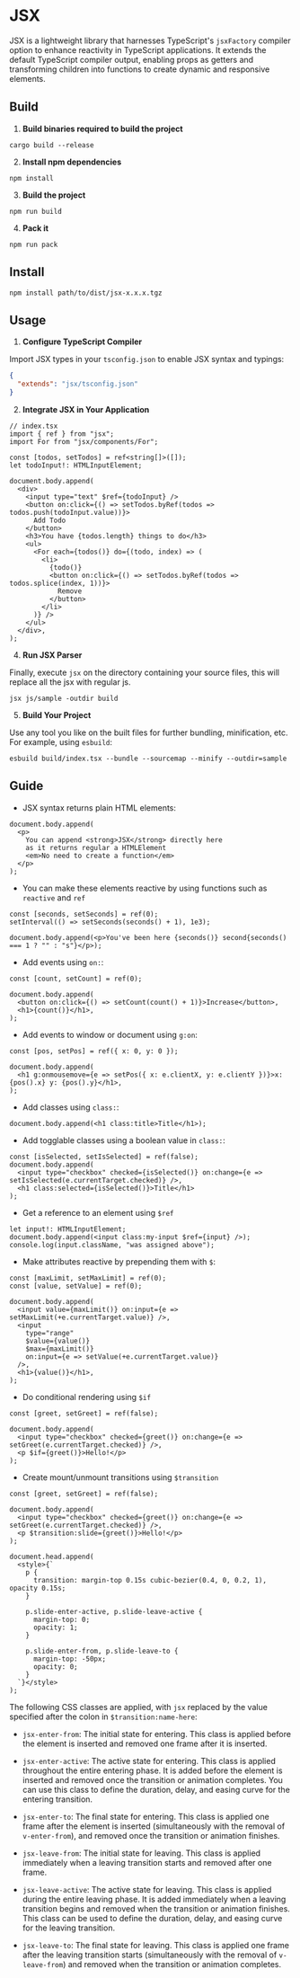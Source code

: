 # JSX

JSX is a lightweight library that harnesses TypeScript's `jsxFactory` compiler option to enhance reactivity in TypeScript applications. It extends the default TypeScript compiler output, enabling props as getters and transforming children into functions to create dynamic and responsive elements.

## Build

1. **Build binaries required to build the project**

  ```console
  cargo build --release
  ```

2. **Install npm dependencies**

  ```console
  npm install
  ```

3. **Build the project**

  ```console
  npm run build
  ```

4. **Pack it**

  ```console
  npm run pack
  ```

## Install

  ```console
  npm install path/to/dist/jsx-x.x.x.tgz
  ```

## Usage

1. **Configure TypeScript Compiler**

  Import JSX types in your `tsconfig.json` to enable JSX syntax and typings:

  ```json
  {
    "extends": "jsx/tsconfig.json"
  }
  ```

2. **Integrate JSX in Your Application**

  ```tsx
  // index.tsx
  import { ref } from "jsx";
  import For from "jsx/components/For";

  const [todos, setTodos] = ref<string[]>([]);
  let todoInput!: HTMLInputElement;

  document.body.append(
    <div>
      <input type="text" $ref={todoInput} />
      <button on:click={() => setTodos.byRef(todos => todos.push(todoInput.value))}>
        Add Todo
      </button>
      <h3>You have {todos.length} things to do</h3>
      <ul>
        <For each={todos()} do={(todo, index) => (
          <li>
            {todo()}
            <button on:click={() => setTodos.byRef(todos => todos.splice(index, 1))}>
              Remove
            </button>
          </li>
        )} />
      </ul>
    </div>,
  );
  ```

4. **Run JSX Parser**

  Finally, execute `jsx` on the directory containing your source files, this will replace all the jsx with regular js.

  ```console
  jsx js/sample -outdir build
  ```

5. **Build Your Project**

  Use any tool you like on the built files for further bundling, minification, etc. For example, using `esbuild`:

  ```console
  esbuild build/index.tsx --bundle --sourcemap --minify --outdir=sample
  ```
## Guide

  - JSX syntax returns plain HTML elements:

  ```tsx
  document.body.append(
    <p>
      You can append <strong>JSX</strong> directly here 
      as it returns regular a HTMLElement 
      <em>No need to create a function</em>
    </p>
  );
  ```

  - You can make these elements reactive by using functions such as `reactive` and `ref`

  ```tsx
  const [seconds, setSeconds] = ref(0);
  setInterval(() => setSeconds(seconds() + 1), 1e3);

  document.body.append(<p>You've been here {seconds()} second{seconds() === 1 ? "" : "s"}</p>);
  ```

  - Add events using `on:`:

  ```tsx
  const [count, setCount] = ref(0);

  document.body.append(
    <button on:click={() => setCount(count() + 1)}>Increase</button>,
    <h1>{count()}</h1>,
  );
  ```

  - Add events to window or document using `g:on`:

  ```tsx
  const [pos, setPos] = ref({ x: 0, y: 0 });

  document.body.append(
    <h1 g:onmousemove={e => setPos({ x: e.clientX, y: e.clientY })}>x: {pos().x} y: {pos().y}</h1>,
  );
  ```

  - Add classes using `class:`:

  ```tsx
  document.body.append(<h1 class:title>Title</h1>);
  ```

  - Add togglable classes using a boolean value in `class:`:

  ```tsx
  const [isSelected, setIsSelected] = ref(false);
  document.body.append(
    <input type="checkbox" checked={isSelected()} on:change={e => setIsSelected(e.currentTarget.checked)} />,
    <h1 class:selected={isSelected()}>Title</h1>
  );
  ```

  - Get a reference to an element using `$ref`

  ```tsx
  let input!: HTMLInputElement;
  document.body.append(<input class:my-input $ref={input} />);
  console.log(input.className, "was assigned above");
  ```

  - Make attributes reactive by prepending them with `$`:

  ```tsx
  const [maxLimit, setMaxLimit] = ref(0);
  const [value, setValue] = ref(0);

  document.body.append(
    <input value={maxLimit()} on:input={e => setMaxLimit(+e.currentTarget.value)} />,
    <input
      type="range"
      $value={value()}
      $max={maxLimit()}
      on:input={e => setValue(+e.currentTarget.value)}
    />,
    <h1>{value()}</h1>,
  );
  ```

  - Do conditional rendering using `$if`

  ```tsx
  const [greet, setGreet] = ref(false);

  document.body.append(
    <input type="checkbox" checked={greet()} on:change={e => setGreet(e.currentTarget.checked)} />,
    <p $if={greet()}>Hello!</p>
  );
  ```

  - Create mount/unmount transitions using `$transition`

  ```tsx
  const [greet, setGreet] = ref(false);

  document.body.append(
    <input type="checkbox" checked={greet()} on:change={e => setGreet(e.currentTarget.checked)} />,
    <p $transition:slide={greet()}>Hello!</p>
  );

  document.head.append(
    <style>{`
      p {
        transition: margin-top 0.15s cubic-bezier(0.4, 0, 0.2, 1), opacity 0.15s;
      }

      p.slide-enter-active, p.slide-leave-active {
        margin-top: 0;
        opacity: 1;
      }

      p.slide-enter-from, p.slide-leave-to {
        margin-top: -50px;
        opacity: 0;
      }
    `}</style>
  );
  ```

  The following CSS classes are applied, with `jsx` replaced by the value specified after the colon in `$transition:name-here`:

  - `jsx-enter-from`: The initial state for entering. This class is applied before the element is inserted and removed one frame after it is inserted.

  - `jsx-enter-active`: The active state for entering. This class is applied throughout the entire entering phase. It is added before the element is inserted and removed once the transition or animation completes. You can use this class to define the duration, delay, and easing curve for the entering transition.

  - `jsx-enter-to`: The final state for entering. This class is applied one frame after the element is inserted (simultaneously with the removal of `v-enter-from`), and removed once the transition or animation finishes.

  - `jsx-leave-from`: The initial state for leaving. This class is applied immediately when a leaving transition starts and removed after one frame.

  - `jsx-leave-active`: The active state for leaving. This class is applied during the entire leaving phase. It is added immediately when a leaving transition begins and removed when the transition or animation finishes. This class can be used to define the duration, delay, and easing curve for the leaving transition.

  - `jsx-leave-to`: The final state for leaving. This class is applied one frame after the leaving transition starts (simultaneously with the removal of `v-leave-from`) and removed when the transition or animation completes.
